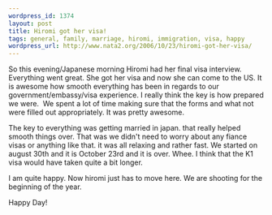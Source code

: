 ```yaml
--- 
wordpress_id: 1374
layout: post
title: Hiromi got her visa!
tags: general, family, marriage, hiromi, immigration, visa, happy
wordpress_url: http://www.nata2.org/2006/10/23/hiromi-got-her-visa/
---
```

<p>So this evening/Japanese morning Hiromi had her final visa interview. Everything went great. She got her visa and now she can come to the US. It is awesome how smooth everything has been in regards to our government/embassy/visa experience. I really think the key is how prepared we were.&nbsp; We spent a lot of time making sure that the forms and what not were filled out appropriately. It was pretty awesome. </p> <p>The key to everything was getting married in japan. that really helped smooth things over. That was we didn't need to worry about any fiance visas or anything like that. it was all relaxing and rather fast. We started on august 30th and it is October 23rd and it is over. Whee. I think that the K1 visa would have taken quite a bit longer. </p> <p>I am quite happy. Now hiromi just has to move here. We are shooting for the beginning of the year. </p> <p>Happy Day!</p>
